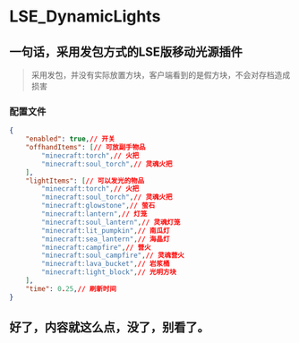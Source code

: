 # LSE_DynamicLights
## 一句话，采用发包方式的LSE版移动光源插件
> 采用发包，并没有实际放置方块，客户端看到的是假方块，不会对存档造成损害
### 配置文件
```json
{
    "enabled": true,// 开关
    "offhandItems": [// 可放副手物品
        "minecraft:torch",// 火把
        "minecraft:soul_torch",// 灵魂火把
    ],
    "lightItems": [// 可以发光的物品
        "minecraft:torch",// 火把
        "minecraft:soul_torch",// 灵魂火把
        "minecraft:glowstone",// 萤石
        "minecraft:lantern",// 灯笼
        "minecraft:soul_lantern",// 灵魂灯笼
        "minecraft:lit_pumpkin",// 南瓜灯
        "minecraft:sea_lantern",// 海晶灯
        "minecraft:campfire",// 营火
        "minecraft:soul_campfire",// 灵魂营火
        "minecraft:lava_bucket",// 岩浆桶
        "minecraft:light_block",// 光明方块
    ],
    "time": 0.25,// 刷新时间
}
```

## 好了，内容就这么点，没了，别看了。